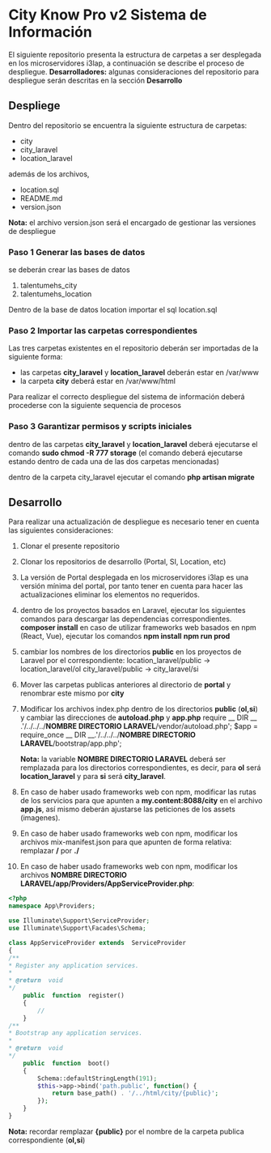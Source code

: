 # City Know Pro v2 Sistema de Información

El siguiente repositorio presenta la estructura de carpetas a ser desplegada en los microservidores i3lap, a continuación se describe el proceso de despliegue.
**Desarrolladores:** algunas consideraciones del repositorio para  despliegue serán descritas en la sección **Desarrollo**

## Despliege
Dentro del repositorio se encuentra la siguiente estructura de carpetas:

 - city
 - city_laravel
 - location_laravel

además de los archivos,

 - location.sql
 - README.md
 - version.json

**Nota:** el archivo version.json será el encargado de gestionar las versiones de despliegue

### Paso 1 Generar las bases de datos 
se deberán crear las bases de datos

 1. talentumehs_city
 2. talentumehs_location

Dentro de la base de datos location importar el sql location.sql

### Paso 2 Importar las carpetas correspondientes
Las tres carpetas existentes en el repositorio deberán ser importadas de la siguiente forma:

 - las carpetas **city_laravel** y **location_laravel** deberán estar en /var/www
 - la carpeta  **city** deberá estar en /var/www/html

Para realizar el correcto despliegue del sistema de información deberá procederse con la siguiente sequencia de procesos

### Paso 3 Garantizar permisos y scripts iniciales

dentro de las carpetas **city_laravel** y **location_laravel** deberá ejecutarse el comando **sudo chmod -R 777 storage** (el comando deberá ejecutarse estando dentro de cada una de las dos carpetas mencionadas)

dentro de la carpeta city_laravel ejecutar el comando **php artisan migrate**

## Desarrollo
Para realizar una actualización de despliegue es necesario tener en cuenta las siguientes consideraciones:

 1. Clonar el presente repositorio
 2. Clonar los repositorios de desarrollo (Portal, SI, Location, etc)
 3. La versión de Portal desplegada en los microservidores i3lap es una versión mínima del portal, por tanto tener en cuenta para hacer las actualizaciones eliminar los elementos no requeridos.
 4. dentro de los proyectos basados en Laravel, ejecutar los siguientes comandos para descargar las dependencias correspondientes.
 **composer install**
 en caso de utilizar frameworks web basados en npm (React, Vue), ejecutar los comandos
 **npm install**
 **npm run prod**
 5. cambiar los nombres de los directorios **public** en los proyectos de Laravel por el correspondiente:
	 location_laravel/public -> location_laravel/ol
	 city_laravel/public -> city_laravel/si
 6. Mover las carpetas publicas anteriores al directorio de **portal** y renombrar este mismo por **city**
 7. Modificar los archivos index.php dentro de los directorios **public** (**ol,si**) y cambiar las direcciones de **autoload.php** y **app.php**
	 require  __ DIR __ .'/../../../**NOMBRE DIRECTORIO LARAVEL**/vendor/autoload.php';
	 $app  =  require_once  __ DIR __.'/../../../**NOMBRE DIRECTORIO LARAVEL**/bootstrap/app.php';
	 
	 **Nota:** la variable **NOMBRE DIRECTORIO LARAVEL** deberá ser remplazada para los directorios correspondientes, es decir, para **ol** será **location_laravel** y para **si** será **city_laravel**.
8. En caso de haber usado frameworks web con npm, modificar las rutas de los servicios para que apunten a  **my.content:8088/city** en el archivo **app.js**, así mismo deberán ajustarse las peticiones de los assets (imagenes).
9. En caso de haber usado frameworks web con npm, modificar los archivos mix-manifest.json para que apunten de forma relativa: remplazar **/** por **./**
10. En caso de haber usado frameworks web con npm, modificar los archivos **NOMBRE DIRECTORIO LARAVEL/app/Providers/AppServiceProvider.php**:

```php
<?php
namespace App\Providers;

use Illuminate\Support\ServiceProvider;
use Illuminate\Support\Facades\Schema;

class AppServiceProvider extends  ServiceProvider
{
/**
* Register any application services.
*
* @return  void
*/
	public  function  register()
	{
		//
	}
/**
* Bootstrap any application services.
*
* @return  void
*/
	public  function  boot()
	{
		Schema::defaultStringLength(191);
		$this->app->bind('path.public', function() {
			return base_path() . '/../html/city/{public}';
		});
	}
}
```
**Nota:** recordar remplazar **{public}** por el nombre de la carpeta publica correspondiente (**ol,si**)
